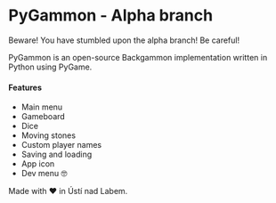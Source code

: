 PyGammon - Alpha branch
========
Beware! You have stumbled upon the alpha branch! Be careful!

PyGammon is an open-source Backgammon implementation written in Python using PyGame.

#### Features
- Main menu
- Gameboard
- Dice
- Moving stones
- Custom player names
- Saving and loading
- App icon
- Dev menu 🤓


Made with ❤️ in Ústí nad Labem.
